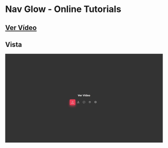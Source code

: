 # Nav Glow - Online Tutorials

## [Ver Vídeo](https://youtu.be/slti3MqJbGs)
## Vista
![View](view.jpg)